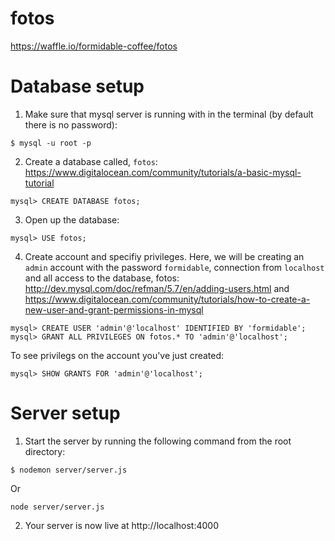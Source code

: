 # fotos

https://waffle.io/formidable-coffee/fotos

# Database setup

1. Make sure that mysql server is running with in the terminal (by default there is no password):

```
$ mysql -u root -p
```
2. Create a database called, `fotos`:
  <https://www.digitalocean.com/community/tutorials/a-basic-mysql-tutorial>

```
mysql> CREATE DATABASE fotos;
```
3. Open up the database:

```
mysql> USE fotos;
```
4. Create account and specifiy privileges. Here, we will be creating an `admin` account with the password `formidable`, connection from `localhost` and all access to the database, fotos:
  <http://dev.mysql.com/doc/refman/5.7/en/adding-users.html> and 
  <https://www.digitalocean.com/community/tutorials/how-to-create-a-new-user-and-grant-permissions-in-mysql>

```
mysql> CREATE USER 'admin'@'localhost' IDENTIFIED BY 'formidable';
mysql> GRANT ALL PRIVILEGES ON fotos.* TO 'admin'@'localhost';
```
  To see privilegs on the account you've just created:

```
mysql> SHOW GRANTS FOR 'admin'@'localhost';
```
# Server setup

1. Start the server by running the following command from the root directory:

```
$ nodemon server/server.js
```
Or

```
node server/server.js
```
2. Your server is now live at http://localhost:4000